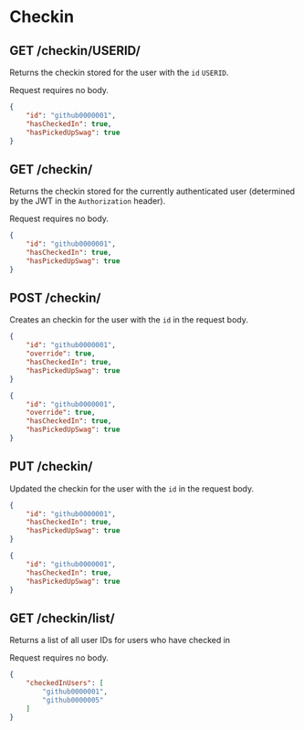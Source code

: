 Checkin
=======

GET /checkin/USERID/
-----------------

Returns the checkin stored for the user with the `id` `USERID`.

Request requires no body.

```json title="Example response"
{
	"id": "github0000001",
	"hasCheckedIn": true,
	"hasPickedUpSwag": true
}
```

GET /checkin/
----------

Returns the checkin stored for the currently authenticated user (determined by the JWT in the `Authorization` header).

Request requires no body.

```json title="Example response"
{
	"id": "github0000001",
	"hasCheckedIn": true,
	"hasPickedUpSwag": true
}
```

POST /checkin/
-----------

Creates an checkin for the user with the `id` in the request body.

```json title="Example request"
{
	"id": "github0000001",
	"override": true,
	"hasCheckedIn": true,
	"hasPickedUpSwag": true
}
```

```json title="Example response"
{
	"id": "github0000001",
	"override": true,
	"hasCheckedIn": true,
	"hasPickedUpSwag": true
}
```

PUT /checkin/
----------

Updated the checkin for the user with the `id` in the request body.

```json title="Example request"
{
	"id": "github0000001",
	"hasCheckedIn": true,
	"hasPickedUpSwag": true
}
```

```json title="Example response"
{
	"id": "github0000001",
	"hasCheckedIn": true,
	"hasPickedUpSwag": true
}
```

GET /checkin/list/
----------

Returns a list of all user IDs for users who have checked in

Request requires no body.

```json title="Example response"
{
	"checkedInUsers": [
		"github0000001",
		"github0000005"
	]
}
```
